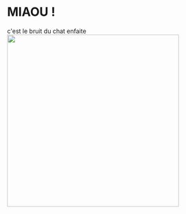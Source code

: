 #  MIAOU !

c'est le bruit du chat enfaite
  <img src="https://i.ibb.co/cXr93sQb/20250404-215447.jpg" align="left" height="400">